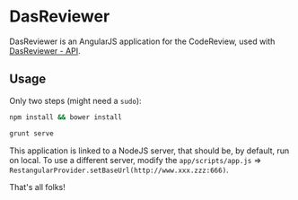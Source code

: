 # DasReviewer

DasReviewer is an AngularJS application for the CodeReview, used with [DasReviewer - API](https://github.com/ngotchac/dasreviewer-api).

## Usage

Only two steps (might need a `sudo`):
```bash
npm install && bower install
```

```bash
grunt serve
```

This application is linked to a NodeJS server, that should be, by default, run on local. To use a different server, modify the `app/scripts/app.js` => `RestangularProvider.setBaseUrl(http://www.xxx.zzz:666)`.

That's all folks!
